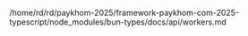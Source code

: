 /home/rd/rd/paykhom-2025/framework-paykhom-com-2025-typescript/node_modules/bun-types/docs/api/workers.md